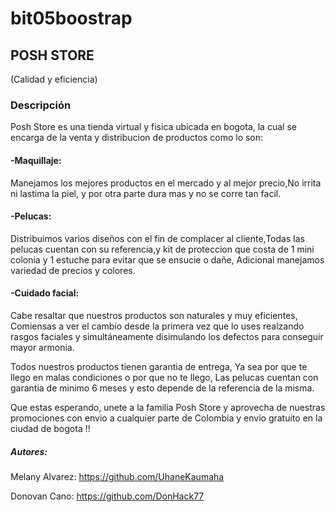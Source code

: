 # bit05boostrap

## POSH STORE
(Calidad y eficiencia)

### Descripción
Posh Store es una tienda virtual y fisica ubicada en bogota, la cual se encarga de la venta y distribucion  de productos como lo son:

#### -Maquillaje:
Manejamos los mejores productos en el mercado y al mejor precio,No irrita ni lastima la piel, y por otra parte dura mas y no se corre tan facil.

#### -Pelucas:
Distribuimos varios diseños con el fin de complacer al cliente,Todas las pelucas cuentan con su referencia,y kit de proteccion que costa de 1 mini colonia y 1 estuche para evitar que se ensucie o dañe, Adicional manejamos variedad de precios y colores.

#### -Cuidado facial:
Cabe resaltar que nuestros productos son naturales y muy eficientes, Comiensas a ver el cambio desde la primera vez que lo uses realzando rasgos faciales y simultáneamente disimulando los defectos para conseguir mayor armonia.

Todos nuestros productos tienen garantia de entrega, Ya sea por que te llego en malas condiciones o por que no te llego, Las pelucas cuentan con garantia de minimo 6 meses y esto depende de la referencia de la misma.


Que estas esperando, unete a la familia Posh Store y aprovecha de nuestras promociones con envio a cualquier parte de Colombia y envio gratuito en la ciudad de bogota !!



##### Autores:
Melany Alvarez: https://github.com/UhaneKaumaha

Donovan Cano:  https://github.com/DonHack77
